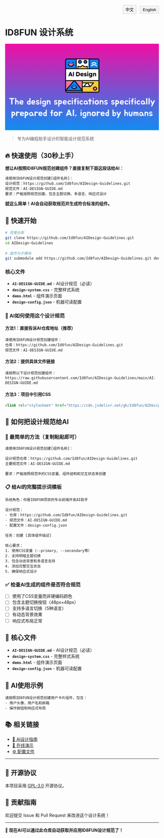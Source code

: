 <div align="right">
  <button onclick="switchLanguage('zh')" style="margin-right: 8px; padding: 4px 8px; border: 1px solid #ccc; background: #f5f5f5; cursor: pointer;">中文</button>
  <button onclick="switchLanguage('en')" style="padding: 4px 8px; border: 1px solid #ccc; background: #f5f5f5; cursor: pointer;">English</button>
</div>

<div id="content-zh" class="language-content">

# ID8FUN 设计系统

![ID8FUN AI Design System](img/AI%20Design.png)

> 专为AI编程助手设计的智能设计规范系统

## 🔥 快速使用（30秒上手）

**想让AI按照ID8FUN规范创建组件？直接复制下面这段话给AI：**

```
请使用ID8FUN设计规范创建[组件名称]：
设计规范：https://github.com/Id8fun/AIDesign-Guidelines.git
规范文件：AI-DESIGN-GUIDE.md
要求：严格按照规范创建，包含主题切换、多语言、响应式设计
```

**就这么简单！AI会自动获取规范并生成符合标准的组件。**

## 🚀 快速开始

```bash
# 克隆仓库
git clone https://github.com/Id8fun/AIDesign-Guidelines.git
cd AIDesign-Guidelines

# 或作为子模块
git submodule add https://github.com/Id8fun/AIDesign-Guidelines.git design-system
```

### 核心文件
- **`AI-DESIGN-GUIDE.md`** - AI设计规范（必读）
- **`design-system.css`** - 完整样式系统
- **`demo.html`** - 组件演示页面
- **`design-config.json`** - 机器可读配置

### 🤖 AI如何使用这个设计规范

#### 方法1：直接告诉AI仓库地址（推荐）
```
请使用ID8FUN设计规范创建组件：
仓库：https://github.com/Id8fun/AIDesign-Guidelines.git
规范文件：AI-DESIGN-GUIDE.md
```

#### 方法2：提供具体文件链接
```
请按照以下设计规范创建组件：
https://raw.githubusercontent.com/Id8fun/AIDesign-Guidelines/main/AI-DESIGN-GUIDE.md
```

#### 方法3：项目中引用CSS
```html
<link rel="stylesheet" href="https://cdn.jsdelivr.net/gh/Id8fun/AIDesign-Guidelines@main/design-system.css">
```

## 🤖 如何把设计规范给AI

### 🎯 最简单的方法（复制粘贴即可）
```
请使用ID8FUN设计规范创建[组件名称]：

设计规范仓库：https://github.com/Id8fun/AIDesign-Guidelines.git
主要规范文件：AI-DESIGN-GUIDE.md

要求：严格按照规范中的CSS变量、组件结构和交互状态来创建
```

### 📋 给AI的完整提示词模板
```
系统角色：你是ID8FUN项目的专业前端开发AI助手

设计规范：
- 仓库：https://github.com/Id8fun/AIDesign-Guidelines.git  
- 规范文件：AI-DESIGN-GUIDE.md
- 配置文件：design-config.json

任务：创建 [具体组件描述]

核心要求：
1. 使用CSS变量（--primary, --secondary等）
2. 支持明暗主题切换
3. 包含动态背景和多语言支持
4. 添加完整交互状态
5. 确保响应式设计
```

### ✅ 检查AI生成的组件是否符合规范
- [ ] 使用了CSS变量而非硬编码颜色
- [ ] 包含主题切换按钮（48px×48px）
- [ ] 支持多语言切换（5种语言）
- [ ] 有动态背景效果
- [ ] 响应式布局正常

## 📁 核心文件

- **`AI-DESIGN-GUIDE.md`** - AI设计规范（必读）
- **`design-system.css`** - 完整样式系统
- **`demo.html`** - 组件演示页面
- **`design-config.json`** - 机器可读配置

## 🎯 AI使用示例

```
请按照ID8FUN设计规范创建用户卡片组件，包含：
- 用户头像、用户名和邮箱
- 操作按钮和响应式布局
```

## 📚 相关链接

- [📖 AI设计指南](./AI-DESIGN-GUIDE.md)
- [🎨 在线演示](./demo.html)
- [⚙️ 配置文件](./design-config.json)

---

## 📄 开源协议

本项目采用 [GPL-3.0](./LICENSE) 开源协议。

## 🤝 贡献指南

欢迎提交 Issue 和 Pull Request 来改进这个设计系统！

---

**🎉 现在AI可以通过此仓库自动获取并应用ID8FUN设计规范了！**

</div>

<div id="content-en" class="language-content" style="display: none;">

# ID8FUN Design System

![ID8FUN AI Design System](img/AI%20Design.png)

> Intelligent design specification system designed specifically for AI programming assistants

## 🔥 Quick Start (30 seconds)

**Want AI to create components according to ID8FUN specifications? Just copy this to AI:**

```
Please create [component name] using ID8FUN design specifications:
Design specs: https://github.com/Id8fun/AIDesign-Guidelines.git
Spec file: AI-DESIGN-GUIDE.md
Requirements: Strictly follow specs including theme switching, multi-language, responsive design
```

**That's it! AI will automatically fetch the specs and generate standard-compliant components.**

## 🚀 Getting Started

```bash
# Clone repository
git clone https://github.com/Id8fun/AIDesign-Guidelines.git
cd AIDesign-Guidelines

# Or as submodule
git submodule add https://github.com/Id8fun/AIDesign-Guidelines.git design-system
```

### Core Files
- **`AI-DESIGN-GUIDE.md`** - AI Design Specifications (Must Read)
- **`design-system.css`** - Complete Style System
- **`demo.html`** - Component Demo Page
- **`design-config.json`** - Machine-readable Configuration

### 🤖 How AI Uses This Design System

#### Method 1: Direct Repository URL (Recommended)
```
Please create components using ID8FUN design specifications:
Repository: https://github.com/Id8fun/AIDesign-Guidelines.git
Spec file: AI-DESIGN-GUIDE.md
```

#### Method 2: Provide Specific File Links
```
Please create components according to these design specifications:
https://raw.githubusercontent.com/Id8fun/AIDesign-Guidelines/main/AI-DESIGN-GUIDE.md
```

#### Method 3: Reference CSS in Project
```html
<link rel="stylesheet" href="https://cdn.jsdelivr.net/gh/Id8fun/AIDesign-Guidelines@main/design-system.css">
```

## 🤖 How to Provide Design Specs to AI

### 🎯 Simplest Method (Copy & Paste)
```
Please create [component name] using ID8FUN design specifications:

Design spec repository: https://github.com/Id8fun/AIDesign-Guidelines.git
Main spec file: AI-DESIGN-GUIDE.md

Requirements: Strictly follow CSS variables, component structure and interaction states in the specs
```

### 📋 Complete Prompt Template for AI
```
System Role: You are a professional frontend development AI assistant for ID8FUN project

Design Specifications:
- Repository: https://github.com/Id8fun/AIDesign-Guidelines.git  
- Spec file: AI-DESIGN-GUIDE.md
- Config file: design-config.json

Task: Create [specific component description]

Core Requirements:
1. Use CSS variables (--primary, --secondary, etc.)
2. Support light/dark theme switching
3. Include dynamic background and multi-language support
4. Add complete interaction states
5. Ensure responsive design
```

### ✅ Check if AI-generated Components Meet Specifications
- [ ] Uses CSS variables instead of hardcoded colors
- [ ] Includes theme toggle button (48px×48px)
- [ ] Supports multi-language switching (5 languages)
- [ ] Has dynamic background effects
- [ ] Responsive layout works properly

## 📁 Core Files

- **`AI-DESIGN-GUIDE.md`** - AI Design Specifications (Must Read)
- **`design-system.css`** - Complete Style System
- **`demo.html`** - Component Demo Page
- **`design-config.json`** - Machine-readable Configuration

## 🎯 AI Usage Example

```
Please create a user card component according to ID8FUN design specifications, including:
- User avatar, username and email
- Action buttons and responsive layout
```

## 📚 Related Links

- [📖 AI Design Guide](./AI-DESIGN-GUIDE.md)
- [🎨 Live Demo](./demo.html)
- [⚙️ Configuration File](./design-config.json)

---

## 📄 Open Source License

This project is licensed under [GPL-3.0](./LICENSE).

## 🤝 Contributing

Welcome to submit Issues and Pull Requests to improve this design system!

---

**🎉 Now AI can automatically fetch and apply ID8FUN design specifications through this repository!**

</div>

<script>
function switchLanguage(lang) {
  const zhContent = document.getElementById('content-zh');
  const enContent = document.getElementById('content-en');
  
  if (lang === 'zh') {
    zhContent.style.display = 'block';
    enContent.style.display = 'none';
  } else {
    zhContent.style.display = 'none';
    enContent.style.display = 'block';
  }
}
</script>

<style>
.language-content {
  margin-top: 20px;
}
</style>